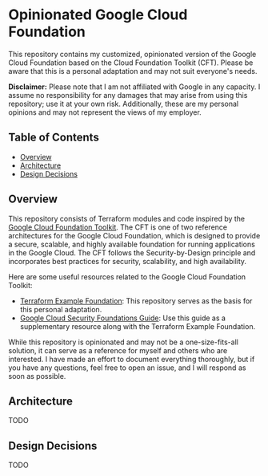 # Opinionated Google Cloud Foundation

This repository contains my customized, opinionated version of the Google Cloud Foundation based on the Cloud Foundation
Toolkit (CFT). Please be aware that this is a personal adaptation and may not suit everyone's needs.

**Disclaimer:** Please note that I am not affiliated with Google in any capacity. I assume no responsibility for any
damages that may arise from using this repository; use it at your own risk. Additionally, these are my personal opinions
and may not represent the views of my employer.

## Table of Contents

<!-- START doctoc generated TOC please keep comment here to allow auto update -->
<!-- DON'T EDIT THIS SECTION, INSTEAD RE-RUN doctoc TO UPDATE -->
<!-- param::isNotitle::true:: -->

- [Overview](#overview)
- [Architecture](#architecture)
- [Design Decisions](#design-decisions)

<!-- END doctoc generated TOC please keep comment here to allow auto update -->

## Overview

This repository consists of Terraform modules and code inspired by
the [Google Cloud Foundation Toolkit](https://cloud.google.com/foundation-toolkit). The CFT is one
of two reference architectures for the Google Cloud Foundation, which is designed to provide a secure, scalable, and
highly available foundation for running applications in the Google Cloud. The CFT follows the Security-by-Design
principle and incorporates best practices for security, scalability, and high availability.

Here are some useful resources related to the Google Cloud Foundation Toolkit:

- [Terraform Example Foundation](https://github.com/terraform-google-modules/terraform-example-foundation): This
  repository serves as the basis for this personal adaptation.
- [Google Cloud Security Foundations Guide](https://services.google.com/fh/files/misc/google-cloud-security-foundations-guide.pdf):
  Use this guide as a supplementary resource along with the Terraform Example Foundation.

While this repository is opinionated and may not be a one-size-fits-all solution, it can serve as a reference for myself
and others who are interested. I have made an effort to document everything thoroughly, but if you have any questions,
feel free to open an issue, and I will respond as soon as possible.

## Architecture

TODO

## Design Decisions

TODO

<!-- The following comments do not mean anything. They are just an artifact of the terraform-docs tool -->
<!-- BEGIN_TF_DOCS -->

<!-- END_TF_DOCS -->
